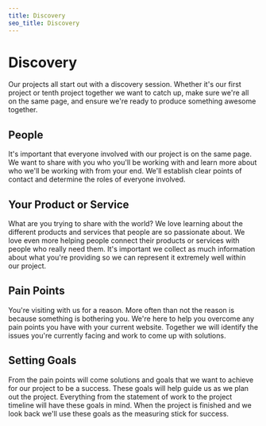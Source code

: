 ```yaml
---
title: Discovery
seo_title: Discovery
---
```


# Discovery

Our projects all start out with a discovery session. Whether it's our first project or tenth project together we want to catch up, make sure we're all on the same page, and ensure we're ready to produce something awesome together.

## People

It's important that everyone involved with our project is on the same page. We want to share with you who you'll be working with and learn more about who we'll be working with from your end. We'll establish clear points of contact and determine the roles of everyone involved.

## Your Product or Service

What are you trying to share with the world? We love learning about the different products and services that people are so passionate about. We love even more helping people connect their products or services with people who really need them. It's important we collect as much information about what you're providing so we can represent it extremely well within our project.

## Pain Points

You're visiting with us for a reason. More often than not the reason is because something is bothering you. We're here to help you overcome any pain points you have with your current website. Together we will identify the issues you're currently facing and work to come up with solutions.

## Setting Goals

From the pain points will come solutions and goals that we want to achieve for our project to be a success. These goals will help guide us as we plan out the project. Everything from the statement of work to the project timeline will have these goals in mind. When the project is finished and we look back we'll use these goals as the measuring stick for success.